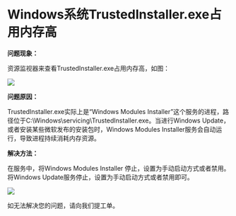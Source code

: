 # Windows系统TrustedInstaller.exe占用内存高
**问题现象：**

资源监视器来查看TrustedInstaller.exe占用内存高，如图：

![](https://github.com/jdcloudcom/cn/blob/edit/image/Elastic-Compute/Virtual-Machine/Windows/Windows%E7%B3%BB%E7%BB%9FTrustedInstaller.exe%E5%8D%A0%E7%94%A8%E5%86%85%E5%AD%98%E9%AB%9801.png)

**问题原因：**

TrustedInstaller.exe实际上是“Windows Modules Installer”这个服务的进程，路径位于C:\Windows\servicing\TrustedInstaller.exe。当进行Windows Update，或者安装某些微软发布的安装包时，Windows Modules Installer服务会自动运行，导致进程持续消耗内存资源。



**解决方法：**

在服务中，将Windows Modules Installer 停止，设置为手动启动方式或者禁用。将Windows Update服务停止，设置为手动启动方式或者禁用即可。

![](https://github.com/jdcloudcom/cn/blob/edit/image/Elastic-Compute/Virtual-Machine/Windows/Windows%E7%B3%BB%E7%BB%9FTrustedInstaller.exe%E5%8D%A0%E7%94%A8%E5%86%85%E5%AD%98%E9%AB%9802.png)

如无法解决您的问题，请向我们提工单。
